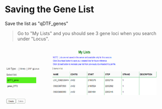 # Saving the Gene List

Save the list as "qDTF_genes"

> Go to "My Lists" and you should see 3 gene loci when you search under
> "Locus".

<img src="img/image19.png"
style="width:6.5in;height:1.98611in" />
